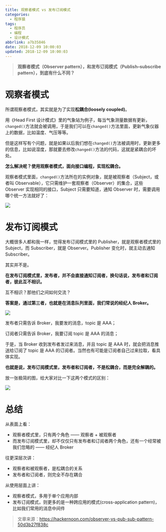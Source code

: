 ```yaml
---
title: 观察者模式 vs 发布订阅模式
categories:
  - 程序猿
tags:
  - 程序员
  - 编程
  - 设计模式
abbrlink: a7b35846
date: 2018-12-09 10:00:03
updated: 2018-12-09 10:00:03
---
```


> **观察者模式（Observer pattern），和发布订阅模式（Publish–subscribe pattern），到底有什么不同？**

<!-- more -->

# 观察者模式

所谓观察者模式，其实就是为了实现**松耦合(loosely coupled)**。

用《Head First 设计模式》里的气象站为例子，每当气象测量数据有更新，`changed()`方法就会被调用，于是我们可以在`changed()`方法里面，更新气象仪器上的数据，比如温度、气压等等。

但是这样写有个问题，就是如果以后我们想在`changed()`方法被调用时，更新更多的信息，比如说湿度，那就要去修改`changed()`方法的代码，这就是紧耦合的坏处。

**怎么解决呢？使用观察者模式，面向接口编程，实现松耦合。**

观察者模式里面，`changed()`方法所在的实例对象，就是被观察者（Subject，或者叫 Observable），它只需维护一套观察者（Observer）的集合，这些 Observer 实现相同的接口，Subject 只需要知道，通知 Observer 时，需要调用哪个统一方法就好了：

![](https://image.xuebin.me/006tNbRwly1fy09liy7x2j31170dtt8q.jpg)

# 发布订阅模式

大概很多人都和我一样，觉得发布订阅模式里的 Publisher，就是观察者模式里的 Subject，而 Subscriber，就是 Observer。Publisher 变化时，就主动去通知 Subscriber。

其实并不是。

**在发布订阅模式里，发布者，并不会直接通知订阅者，换句话说，发布者和订阅者，彼此互不相识。**

互不相识？那他们之间如何交流？

**答案是，通过第三者，也就是在消息队列里面，我们常说的经纪人 Broker。**

![](https://image.xuebin.me/006tNbRwly1fy09m70lhaj30vs0hsgoj.jpg)

发布者只需告诉 Broker，我要发的消息，topic 是 AAA；

订阅者只需告诉 Broker，我要订阅 topic 是 AAA 的消息；

于是，当 Broker 收到发布者发过来消息，并且 topic 是 AAA 时，就会把消息推送给订阅了 topic 是 AAA 的订阅者。当然也有可能是订阅者自己过来拉取，看具体实现。

**也就是说，发布订阅模式里，发布者和订阅者，不是松耦合，而是完全解耦的。**

放一张极简的图，给大家对比一下这两个模式的区别：

![](https://image.xuebin.me/006tNbRwly1fy09mthqz8j313i0u0wgm.jpg)

# 总结

从表面上看：

- 观察者模式里，只有两个角色 —— 观察者 + 被观察者
- 而发布订阅模式里，却不仅仅只有发布者和订阅者两个角色，还有一个经常被我们忽略的 —— 经纪人 Broker

往更深层次讲：

- 观察者和被观察者，是松耦合的关系
- 发布者和订阅者，则完全不存在耦合

从使用层面上讲：

- 观察者模式，多用于单个应用内部
- 发布订阅模式，则更多的是一种跨应用的模式(cross-application pattern)，比如我们常用的消息中间件

> 文章来源：https://hackernoon.com/observer-vs-pub-sub-pattern-50d3b27f838c
